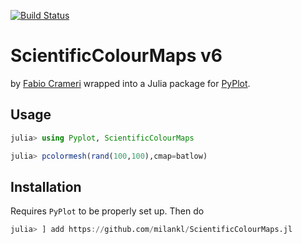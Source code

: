 [![Build Status](https://travis-ci.com/milankl/ScientificColourMaps.jl.svg?branch=master)](https://travis-ci.com/milankl/ScientificColourMaps.jl)

# ScientificColourMaps v6
by [Fabio Crameri](http://www.fabiocrameri.ch/) wrapped into a Julia package for [PyPlot](https://github.com/JuliaPy/PyPlot.jl).

## Usage

```julia
julia> using Pyplot, ScientificColourMaps

julia> pcolormesh(rand(100,100),cmap=batlow)
```

## Installation
Requires `PyPlot` to be properly set up. Then do
```julia
julia> ] add https://github.com/milankl/ScientificColourMaps.jl
```
